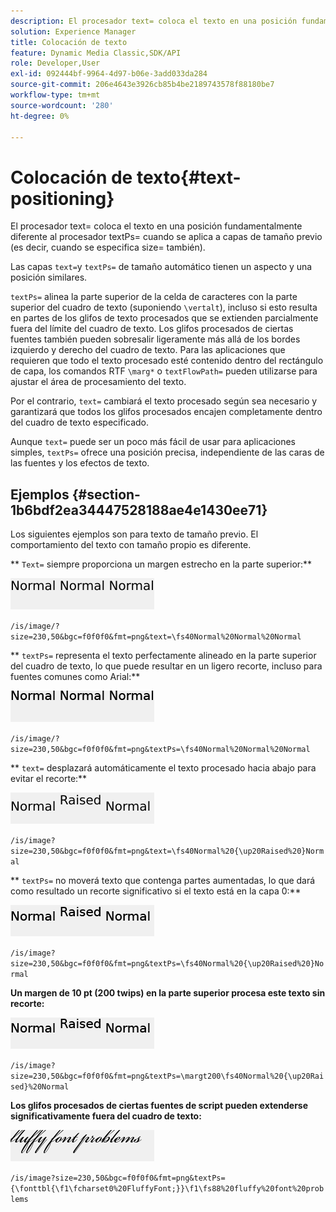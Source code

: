 ```yaml
---
description: El procesador text= coloca el texto en una posición fundamentalmente diferente al procesador textPs= cuando se aplica a capas de tamaño previo (es decir, cuando se especifica size= también).
solution: Experience Manager
title: Colocación de texto
feature: Dynamic Media Classic,SDK/API
role: Developer,User
exl-id: 092444bf-9964-4d97-b06e-3add033da284
source-git-commit: 206e4643e3926cb85b4be2189743578f88180be7
workflow-type: tm+mt
source-wordcount: '280'
ht-degree: 0%

---
```


# Colocación de texto{#text-positioning}

El procesador text= coloca el texto en una posición fundamentalmente diferente al procesador textPs= cuando se aplica a capas de tamaño previo (es decir, cuando se especifica size= también).

Las capas `text=`y `textPs=` de tamaño automático tienen un aspecto y una posición similares.

`textPs=` alinea la parte superior de la celda de caracteres con la parte superior del cuadro de texto (suponiendo  `\vertalt`), incluso si esto resulta en partes de los glifos de texto procesados que se extienden parcialmente fuera del límite del cuadro de texto. Los glifos procesados de ciertas fuentes también pueden sobresalir ligeramente más allá de los bordes izquierdo y derecho del cuadro de texto. Para las aplicaciones que requieren que todo el texto procesado esté contenido dentro del rectángulo de capa, los comandos RTF `\marg*` o `textFlowPath=` pueden utilizarse para ajustar el área de procesamiento del texto.

Por el contrario, `text=` cambiará el texto procesado según sea necesario y garantizará que todos los glifos procesados encajen completamente dentro del cuadro de texto especificado.

Aunque `text=` puede ser un poco más fácil de usar para aplicaciones simples, `textPs=` ofrece una posición precisa, independiente de las caras de las fuentes y los efectos de texto.

## Ejemplos {#section-1b6bdf2ea34447528188ae4e1430ee71}

Los siguientes ejemplos son para texto de tamaño previo. El comportamiento del texto con tamaño propio es diferente.

** `Text=` siempre proporciona un margen estrecho en la parte superior:**

![](assets/tp01.png)

`/is/image/?size=230,50&bgc=f0f0f0&fmt=png&text=\fs40Normal%20Normal%20Normal`

** `textPs=` representa el texto perfectamente alineado en la parte superior del cuadro de texto, lo que puede resultar en un ligero recorte, incluso para fuentes comunes como Arial:**

![](assets/tp02.png)

`/is/image/?size=230,50&bgc=f0f0f0&fmt=png&textPs=\fs40Normal%20Normal%20Normal`

** `text=` desplazará automáticamente el texto procesado hacia abajo para evitar el recorte:**

![](assets/tp03.png)

`/is/image?size=230,50&bgc=f0f0f0&fmt=png&text=\fs40Normal%20{\up20Raised%20}Normal`

** `textPs=` no moverá texto que contenga partes aumentadas, lo que dará como resultado un recorte significativo si el texto está en la capa 0:**

![](assets/tp04.png)

`/is/image?size=230,50&bgc=f0f0f0&fmt=png&textPs=\fs40Normal%20{\up20Raised%20}Normal`

**Un margen de 10 pt (200 twips) en la parte superior procesa este texto sin recorte:**

![](assets/tp05.png)

`/is/image?size=230,50&bgc=f0f0f0&fmt=png&textPs=\margt200\fs40Normal%20{\up20Raised}%20Normal`

**Los glifos procesados de ciertas fuentes de script pueden extenderse significativamente fuera del cuadro de texto:**

![](assets/tp06.png)

`/is/image?size=230,50&bgc=f0f0f0&fmt=png&textPs={\fonttbl{\f1\fcharset0%20FluffyFont;}}\f1\fs88%20fluffy%20font%20problems`
